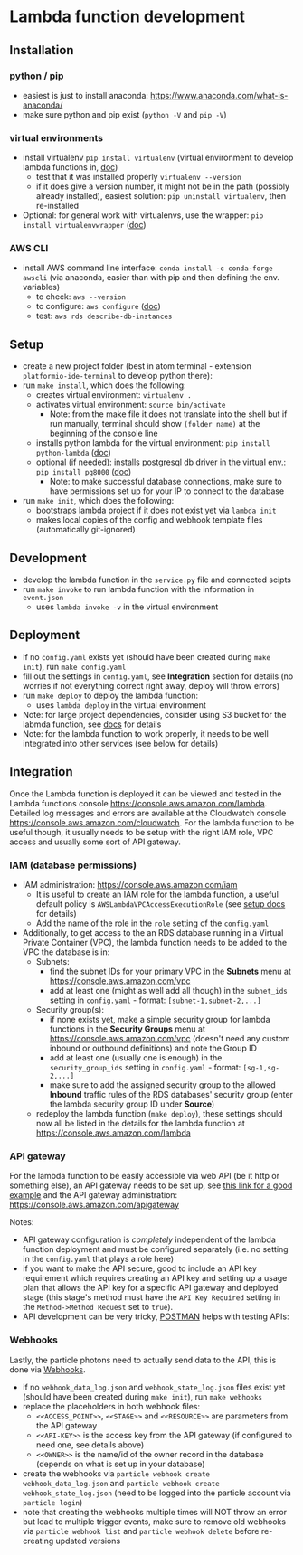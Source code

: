 # Lambda function development

## Installation

### python / pip

- easiest is just to install anaconda: https://www.anaconda.com/what-is-anaconda/
- make sure python and pip exist (`python -V` and `pip -V`)

### virtual environments

- install virtualenv `pip install virtualenv` (virtual environment to develop lambda functions in, [doc](http://docs.python-guide.org/en/latest/dev/virtualenvs/#lower-level-virtualenv))
  - test that it was installed properly `virtualenv --version`
  - if it does give a version number, it might not be in the path (possibly already installed), easiest solution: `pip uninstall virtualenv`, then re-installed
- Optional: for general work with virtualenvs, use the wrapper: `pip install virtualenvwrapper` ([doc](http://docs.python-guide.org/en/latest/dev/virtualenvs/#virtualenvwrapper))

### AWS CLI

- install AWS command line interface: `conda install -c conda-forge awscli` (via anaconda, easier than with pip and then defining the env. variables)
  - to check: `aws --version`
  - to configure: `aws configure` ([doc](http://docs.aws.amazon.com/cli/latest/userguide/cli-chap-getting-started.html))
  - test: `aws rds describe-db-instances`

## Setup

- create a new project folder (best in atom terminal - extension `platformio-ide-terminal` to develop python there):
- run `make install`, which does the following:
  - creates virtual environment: `virtualenv .`
  - activates virtual environment: `source bin/activate`
    - Note: from the make file it does not translate into the shell but if run manually, terminal should show `(folder name)` at the beginning of the console line
  - installs python lambda for the virtual environment: `pip install python-lambda` ([doc](https://github.com/nficano/python-lambda))
  - optional (if needed): installs postgresql db driver in the virtual env.: `pip install pg8000` ([doc](https://github.com/mfenniak/pg8000))
    - Note: to make successful database connections, make sure to have permissions set up for your IP to connect to the database
- run `make init`, which does the following:
  - bootstraps lambda project if it does not exist yet via `lambda init`
  - makes local copies of the config and webhook template files (automatically git-ignored)

## Development

- develop the lambda function in the `service.py` file and connected scipts
- run `make invoke` to run lambda function with the information in `event.json`
  - uses `lambda invoke -v` in the virtual environment

## Deployment

 - if no `config.yaml` exists yet (should have been created during `make init`), run `make config.yaml`
 - fill out the settings in `config.yaml`, see **Integration** section for details (no worries if not everything correct right away, deploy will throw errors)
 - run `make deploy` to deploy the lambda function:
   - uses `lambda deploy` in the virtual environment
 - Note: for large project dependencies, consider using S3 bucket for the labmda function, see [docs](https://github.com/nficano/python-lambda#uploading-to-s3) for details
 - Note: for the lambda function to work properly, it needs to be well integrated into other services (see below for details)

## Integration

Once the Lambda function is deployed it can be viewed and tested in the Lambda functions console https://console.aws.amazon.com/lambda. Detailed log messages and errors are available at the Cloudwatch console https://console.aws.amazon.com/cloudwatch. For the lambda function to be useful though, it usually needs to be setup with the right IAM role, VPC access and usually some sort of API gateway.

### IAM (database permissions)

- IAM administration: https://console.aws.amazon.com/iam
  - It is useful to create an IAM role for the lambda function, a useful default policy is `AWSLambdaVPCAccessExecutionRole` (see [setup docs](https://docs.aws.amazon.com/lambda/latest/dg/vpc-rds-create-iam-role.html) for details)
  - Add the name of the role in the `role` setting of the `config.yaml`
- Additionally, to get access to the an RDS database running in a Virtual Private Container (VPC), the lambda function needs to be added to the VPC the database is in:
  - Subnets:
    - find the subnet IDs for your primary VPC in the **Subnets** menu at https://console.aws.amazon.com/vpc
    - add at least one (might as well add all though) in the `subnet_ids` setting in `config.yaml` - format: `[subnet-1,subnet-2,...]`
  - Security group(s):
    - if none exists yet, make a simple security group for lambda functions in the **Security Groups** menu at https://console.aws.amazon.com/vpc (doesn't need any custom inbound or outbound definitions) and note the Group ID
    - add at least one (usually one is enough) in the `security_group_ids` setting in `config.yaml` - format: `[sg-1,sg-2,...]`
    - make sure to add the assigned security group to the allowed **Inbound** traffic rules of the RDS databases' security group (enter the lambda security group ID under **Source**)
  - redeploy the lambda function (`make deploy`), these settings should now all be listed in the details for the lambda function at https://console.aws.amazon.com/lambda

### API gateway

For the lambda function to be easily accessible via web API (be it http or something else), an API gateway needs to be set up, see [this link for a good example](https://docs.aws.amazon.com/apigateway/latest/developerguide/getting-started-lambda-non-proxy-integration.html#getting-started-new-lambda) and the API gateway administration: https://console.aws.amazon.com/apigateway

Notes:
- API gateway configuration is _completely_ independent of the lambda function deployment and must be configured separately (i.e. no setting in the `config.yaml` that plays a role here)
- if you want to make the API secure, good to include an API key requirement which requires creating an API key and setting up a usage plan that allows the API key for a specific API gateway and deployed stage (this stage's method must have the `API Key Required` setting in the `Method->Method Request` set to `true`).
- API development can be very tricky, [POSTMAN](https://www.getpostman.com/) helps with testing APIs:

### Webhooks

Lastly, the particle photons need to actually send data to the API, this is done via [Webhooks](https://docs.particle.io/reference/webhooks/).

- if no `webhook_data_log.json` and `webhook_state_log.json` files exist yet (should have been created during `make init`), run `make webhooks`
- replace the placeholders in both webhook files:
  - `<<ACCESS_POINT>>`, `<<STAGE>>` and `<<RESOURCE>>` are parameters from the API gateway
  - `<<API-KEY>>` is the access key from the API gateway (if configured to need one, see details above)
  - `<<OWNER>>` is the name/id of the owner record in the database (depends on what is set up in your database)
- create the webhooks via `particle webhook create webhook_data_log.json` and `particle webhook create webhook_state_log.json` (need to be logged into the particle account via `particle login`)
- note that creating the webhooks multiple times will NOT throw an error but lead to multiple trigger events, make sure to remove old webhooks via `particle webhook list` and `particle webhook delete` before re-creating updated versions
